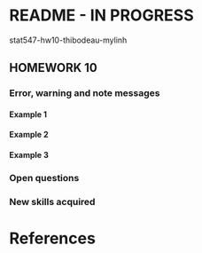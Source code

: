 # README - IN PROGRESS

stat547-hw10-thibodeau-mylinh

## HOMEWORK 10 



### Error, warning and note messages

#### Example 1

#### Example 2

#### Example 3


### Open questions

### New skills acquired

# References

